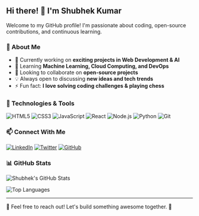 ## Hi there! 👋 I'm Shubhek Kumar

Welcome to my GitHub profile! I'm passionate about coding, open-source contributions, and continuous learning.

### 🚀 About Me
- 🔭 Currently working on **exciting projects in Web Development & AI**
- 🌱 Learning **Machine Learning, Cloud Computing, and DevOps**
- 👯 Looking to collaborate on **open-source projects**
- 💡 Always open to discussing **new ideas and tech trends**
- ⚡ Fun fact: **I love solving coding challenges & playing chess**

### 🔧 Technologies & Tools
![HTML5](https://img.shields.io/badge/-HTML5-E34F26?style=flat&logo=html5&logoColor=white)
![CSS3](https://img.shields.io/badge/-CSS3-1572B6?style=flat&logo=css3)
![JavaScript](https://img.shields.io/badge/-JavaScript-F7DF1E?style=flat&logo=javascript&logoColor=black)
![React](https://img.shields.io/badge/-React-61DAFB?style=flat&logo=react&logoColor=black)
![Node.js](https://img.shields.io/badge/-Node.js-339933?style=flat&logo=node.js&logoColor=white)
![Python](https://img.shields.io/badge/-Python-3776AB?style=flat&logo=python&logoColor=white)
![Git](https://img.shields.io/badge/-Git-F05032?style=flat&logo=git&logoColor=white)

### 📫 Connect With Me
[![LinkedIn](https://img.shields.io/badge/-LinkedIn-blue?style=flat&logo=linkedin)](https://www.linkedin.com/in/shubhekkumar/)
[![Twitter](https://img.shields.io/badge/-Twitter-1DA1F2?style=flat&logo=twitter&logoColor=white)](https://twitter.com/shubhekkumar)
[![GitHub](https://img.shields.io/badge/-GitHub-181717?style=flat&logo=github)](https://github.com/shubhekkumar)

### 📊 GitHub Stats
![Shubhek's GitHub Stats](https://github-readme-stats.vercel.app/api?username=shubhekkumar&show_icons=true&theme=radical)

![Top Languages](https://github-readme-stats.vercel.app/api/top-langs/?username=shubhekkumar&layout=compact&theme=radical)

---
💬 Feel free to reach out! Let's build something awesome together. 🚀
